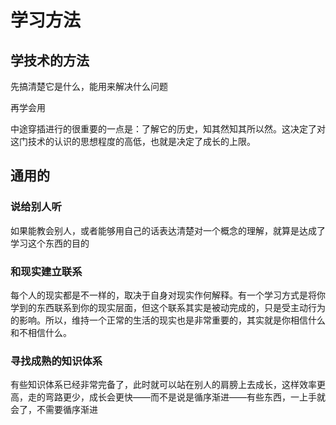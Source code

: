 # 学习方法

## 学技术的方法

先搞清楚它是什么，能用来解决什么问题

再学会用

中途穿插进行的很重要的一点是：了解它的历史，知其然知其所以然。这决定了对这门技术的认识的思想程度的高低，也就是决定了成长的上限。

## 通用的

### 说给别人听

如果能教会别人，或者能够用自己的话表达清楚对一个概念的理解，就算是达成了学习这个东西的目的


### 和现实建立联系

每个人的现实都是不一样的，取决于自身对现实作何解释。有一个学习方式是将你学到的东西联系到你的现实层面，但这个联系其实是被动完成的，只是受主动行为的影响。所以，维持一个正常的生活的现实也是非常重要的，其实就是你相信什么和不相信什么。

### 寻找成熟的知识体系

有些知识体系已经非常完备了，此时就可以站在别人的肩膀上去成长，这样效率更高，走的弯路更少，成长会更快——而不是说是循序渐进——有些东西，一上手就会了，不需要循序渐进
